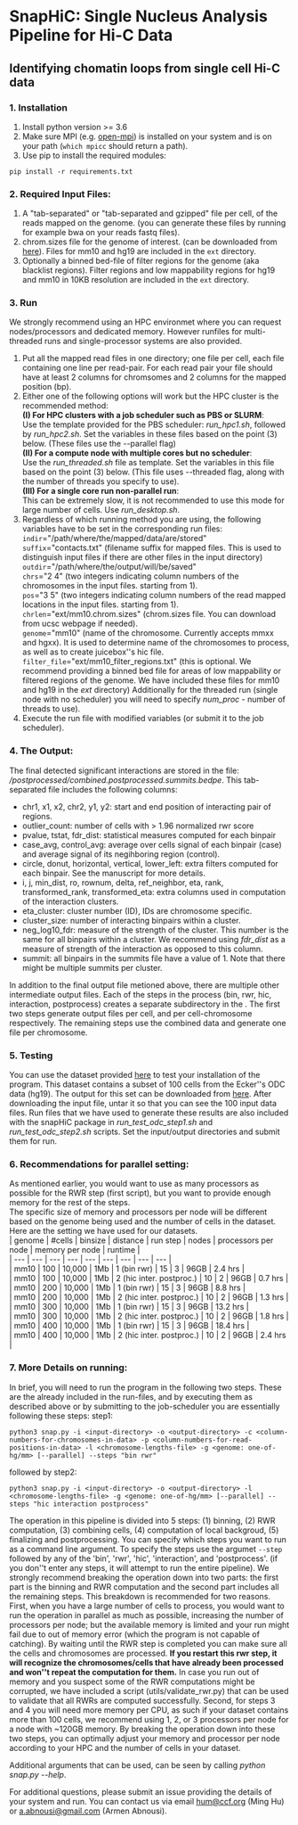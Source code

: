 # SnapHiC: Single Nucleus Analysis Pipeline for Hi-C Data 
## Identifying chomatin loops from single cell Hi-C data
### 1. Installation 
1. Install python version >= 3.6 
2. Make sure MPI (e.g. [open-mpi](https://www.open-mpi.org/)) is installed on your system and is on your path (`which mpicc` should return a path). 
3. Use pip to install the required modules: 
```
pip install -r requirements.txt
```

### 2. Required Input Files:
1. A "tab-separated" or "tab-separated and gzipped" file per cell, of the reads mapped on the genome. (you can generate these files by running for example bwa on your reads fastq files).
2. chrom.sizes file for the genome of interest. (can be downloaded from [here](https://hgdownload.soe.ucsc.edu/downloads.html)). Files for mm10 and hg19 are included in the `ext` directory. 
3. Optionally a binned bed-file of filter regions for the genome (aka blacklist regions). Filter regions and low mappability regions for hg19 and mm10 in 10KB resolution are included in the `ext` directory. 

### 3. Run
We strongly recommend using an HPC environmet where you can request nodes/processors and dedicated memory. However runfiles for multi-threaded runs and single-processor systems are also provided.
1. Put all the mapped read files in one directory; one file per cell, each file containing one line per read-pair. For each read pair your file should have at least 2 columns for chromsomes and 2 columns for the mapped position (bp).  
2. Either one of the following options will work but the HPC cluster is the recommended method:  
&Tab;**(I) For HPC clusters with a job scheduler such as PBS or SLURM**:  
&Tab;&Tab; Use the template provided for the PBS scheduler: *run_hpc1.sh*, followed by *run_hpc2.sh*. Set the variables in these files based on the point (3) below. (These files use the --parallel flag)  
&Tab;**(II) For a compute node with multiple cores but no scheduler**:  
&Tab;&Tab; Use the *run_threaded.sh* file as template. Set the variables in this file based on the point (3) below. (This file uses --threaded flag, along with the number of threads you specify to use).  
&Tab;**(III) For a single core run non-parallel run**:  
&Tab;&Tab; This can be extremely slow, it is not recommended to use this mode for large number of cells. Use *run_desktop.sh*.
3. Regardless of which running method you are using, the following variables have to be set in the corresponding run files:  
&Tab;`indir`="/path/where/the/mapped/data/are/stored"   
&Tab;`suffix`="contacts.txt" (filename suffix for mapped files. This is used to distinguish input files if there are other files in the input directory)  
&Tab;`outdir`="/path/where/the/output/will/be/saved"  
&Tab;`chrs`="2 4" (two integers indicating column numbers of the chromosomes in the input files. starting from 1).  
&Tab;`pos`="3 5" (two integers indicating column numbers of the read mapped locations in the input files. starting from 1). 
&Tab;`chrlen`="ext/mm10.chrom.sizes" (chrom.sizes file. You can download from ucsc webpage if needed).  
&Tab;`genome`="mm10" (name of the chromosome. Currently accepts mmxx and hgxx). It is used to determine name of the chromosomes to process, as well as to create juicebox''s hic file.   
&Tab;`filter_file`="ext/mm10_filter_regions.txt" (this is optional. We recommend providing a binned bed file for areas of low mappability or filtered regions of the genome. We have included these files for mm10 and hg19 in the *ext* directory) 
&Tab;Additionally for the threaded run (single node with no scheduler) you will need to specify *num_proc* - number of threads to use).  
4. Execute the run file with modified variables (or submit it to the job scheduler). 

### 4. The Output: 
The final detected significant interactions are stored in the file: *<outdir>/postprocessed/combined.postprocessed.summits.bedpe*. This tab-separated file includes the following columns:  
- chr1, x1, x2, chr2, y1, y2: start and end position of interacting pair of regions. 
- outlier_count: number of cells with > 1.96 normalized rwr score  
- pvalue, tstat, fdr_dist: statistical measures computed for each binpair 
- case_avg, control_avg: average over cells signal of each binpair (case) and average signal of its negihboring region (control). 
- circle, donut, horizontal, vertical, lower_left: extra filters computed for each binpair. See the manuscript for more details. 
- i, j, min_dist, ro, rownum, delta, ref_neighbor, eta, rank, transformed_rank, transformed_eta: extra columns used in computation of the interaction clusters. 
- eta_cluster: cluster number (ID), IDs are chromosome specific. 
- cluster_size: number of interacting binpairs within a cluster. 
- neg_log10_fdr: measure of the strength of the cluster.  This number is the same for all binpairs within a cluster. We recommend using *fdr_dist* as a measure of strength of the interaction as opposed to this column. 
- summit: all binpairs in the summits file have a value of 1. Note that there might be multiple summits per cluster. 

In addition to the final output file metioned above, there are multiple other intermediate output files. Each of the steps in the process (bin, rwr, hic, interaction, postprocess) creates a separate subdirectory in the *<outdir>*. The first two steps generate output files per cell, and per cell-chromosome respectively. The remaining steps use the combined data and generate one file per chromosome. 

### 5. Testing  
You can use the dataset provided [here](http://renlab.sdsc.edu/abnousa/snapHiC/test/input/Ecker/ODC_100.tar.gz) to test your installation of the program. This dataset contains a subset of 100 cells from the Ecker''s ODC data (hg19). The output for this set can be downloaded from [here](http://renlab.sdsc.edu/abnousa/snapHiC/test/output/Ecker/ODC_100_output.tar). 
After downloading the input file, untar it so that you can see the 100 input data files. Run files that we have used to generate these results are also included with the snapHiC package in *run_test_odc_step1.sh* and *run_test_odc_step2.sh* scripts. Set the input/output directories and submit them for run.

### 6. Recommendations for parallel setting:  
As mentioned earlier, you would want to use as many processors as possible for the RWR step (first script), but you want to provide enough memory for the rest of the steps.  
The specific size of memory and processors per node will be different based on the genome being used and the number of cells in the dataset. Here are the setting we have used for our datasets.  
| genome | #cells | binsize | distance | run step | nodes | processors per node | memory per node | runtime |  
| --- | --- | --- | --- | --- | --- | --- | --- | --- |  
| mm10 | 100 | 10,000 | 1Mb | 1 (bin rwr) | 15 | 3 | 96GB | 2.4 hrs |  
| mm10 | 100 | 10,000 | 1Mb | 2 (hic inter. postproc.) | 10 | 2 | 96GB | 0.7 hrs |  
| mm10 | 200 | 10,000 | 1Mb | 1 (bin rwr) | 15 | 3 | 96GB | 8.8 hrs |  
| mm10 | 200 | 10,000 | 1Mb | 2 (hic inter. postproc.) | 10 | 2 | 96GB | 1.3 hrs |  
| mm10 | 300 | 10,000 | 1Mb | 1 (bin rwr) | 15 | 3 | 96GB | 13.2 hrs |  
| mm10 | 300 | 10,000 | 1Mb | 2 (hic inter. postproc.) | 10 | 2 | 96GB | 1.8 hrs |  
| mm10 | 400 | 10,000 | 1Mb | 1 (bin rwr) | 15 | 3 | 96GB | 18.4 hrs |  
| mm10 | 400 | 10,000 | 1Mb | 2 (hic inter. postproc.) | 10 | 2 | 96GB | 2.4 hrs |  
 
### 7. More Details on running:
In brief, you will need to run the program in the following two steps. These are the already included in the run-files, and by executing them as described above or by submitting to the job-scheduler you are essentially following these steps:
step1:
```
python3 snap.py -i <input-directory> -o <output-directory> -c <column-numbers-for-chromosomes-in-data> -p <column-numbers-for-read-positions-in-data> -l <chromosome-lengths-file> -g <genome: one-of-hg/mm> [--parallel] --steps "bin rwr"
```
followed by step2:
```
python3 snap.py -i <input-directory> -o <output-directory> -l <chromosome-lengths-file> -g <genome: one-of-hg/mm> [--parallel] --steps "hic interaction postprocess"
```

The operation in this pipeline is divided into 5 steps: (1) binning, (2) RWR computation, (3) combining cells, (4) computation of local backgroud, (5) finalizing and postprocessing. You can specify which steps you want to run as a command line argument. To specify the steps use the argumet `--step` followed by any of the 'bin', 'rwr', 'hic', 'interaction', and 'postprocess'. (if you don''t enter any steps, it will attempt to run the entire pipeline). 
We strongly recommend breaking the operation down into two parts: the first part is the binning and RWR computation and the second part includes all the remaining steps. 
This breakdown is recommended for two reasons. First, when you have a large number of cells to process, you would want to run the operation in parallel as much as possible, increasing the number of processors per node; but the available memory is limited and your run might fail due to out of memory error (which the program is not capable of catching). By waiting until the RWR step is completed you can make sure all the cells and chromosomes are processed. **If you restart this rwr step, it will recognize the chromosomes/cells that have already been processed and won''t repeat the computation for them.** In case you run out of memory and you suspect some of the RWR computations might be corrupted, we have included a script (utils/validate_rwr.py) that can be used to validate that all RWRs are computed successfully. 
Second, for steps 3 and 4 you will need more memory per CPU, as such if your dataset contains more than 100 cells, we recommend using 1, 2, or 3 processors per node for a node with ~120GB memory. By breaking the operation down into these two steps, you can optimally adjust your memory and processor per node according to your HPC and the number of cells in your dataset.  

Additional arguments that can be used, can be seen by calling *python snap.py --help*. 

For additional questions, please submit an issue providing the details of your system and run. You can contact us via email <hum@ccf.org> (Ming Hu) or <a.abnousi@gmail.com> (Armen Abnousi).
